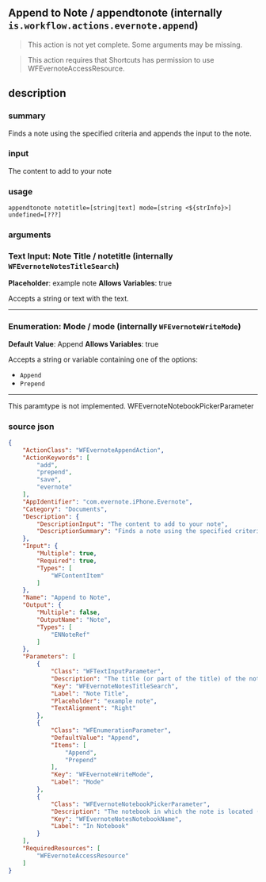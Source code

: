 
## Append to Note / appendtonote (internally `is.workflow.actions.evernote.append`)

> This action is not yet complete. Some arguments may be missing.


> This action requires that Shortcuts has permission to use WFEvernoteAccessResource.


## description
### summary
Finds a note using the specified criteria and appends the input to the note.

### input
The content to add to your note


### usage
`appendtonote notetitle=[string|text] mode=[string <${strInfo}>] undefined=[???]`

### arguments
### Text Input: Note Title / notetitle (internally `WFEvernoteNotesTitleSearch`)
**Placeholder**: example note
**Allows Variables**: true


Accepts a string 
or text
with the text.

---

### Enumeration: Mode / mode (internally `WFEvernoteWriteMode`)
**Default Value**: Append
**Allows Variables**: true


Accepts a string 
or variable
containing one of the options:

- `Append`
- `Prepend`

---

This paramtype is not implemented. WFEvernoteNotebookPickerParameter

### source json

```json
{
	"ActionClass": "WFEvernoteAppendAction",
	"ActionKeywords": [
		"add",
		"prepend",
		"save",
		"evernote"
	],
	"AppIdentifier": "com.evernote.iPhone.Evernote",
	"Category": "Documents",
	"Description": {
		"DescriptionInput": "The content to add to your note",
		"DescriptionSummary": "Finds a note using the specified criteria and appends the input to the note."
	},
	"Input": {
		"Multiple": true,
		"Required": true,
		"Types": [
			"WFContentItem"
		]
	},
	"Name": "Append to Note",
	"Output": {
		"Multiple": false,
		"OutputName": "Note",
		"Types": [
			"ENNoteRef"
		]
	},
	"Parameters": [
		{
			"Class": "WFTextInputParameter",
			"Description": "The title (or part of the title) of the note to append to",
			"Key": "WFEvernoteNotesTitleSearch",
			"Label": "Note Title",
			"Placeholder": "example note",
			"TextAlignment": "Right"
		},
		{
			"Class": "WFEnumerationParameter",
			"DefaultValue": "Append",
			"Items": [
				"Append",
				"Prepend"
			],
			"Key": "WFEvernoteWriteMode",
			"Label": "Mode"
		},
		{
			"Class": "WFEvernoteNotebookPickerParameter",
			"Description": "The notebook in which the note is located (optional)",
			"Key": "WFEvernoteNotesNotebookName",
			"Label": "In Notebook"
		}
	],
	"RequiredResources": [
		"WFEvernoteAccessResource"
	]
}
```

